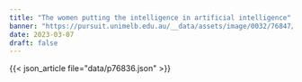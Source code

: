 ```yaml
---
title: "The women putting the intelligence in artificial intelligence"
banner: "https://pursuit.unimelb.edu.au/__data/assets/image/0032/76847/The-women-putting-the-intelligence-in-artificial-intelligence_2391b0ca-0859-4f4c-8f3f-6e6639afb000.jpg"
date: 2023-03-07
draft: false
---
```


{{< json_article file="data/p76836.json" >}}